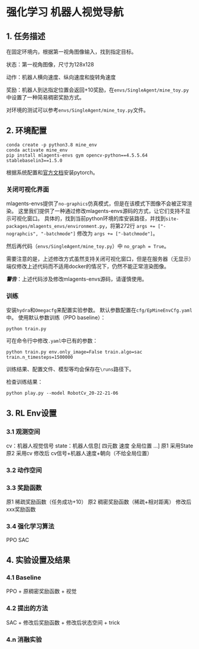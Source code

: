# 强化学习 机器人视觉导航
## 1. 任务描述
在固定环境内，根据第一视角图像输入，找到指定目标。

状态：第一视角图像，尺寸为128x128

动作：机器人横向速度、纵向速度和旋转角速度

奖励：机器人到达指定位置会返回+10奖励，在`envs/SingleAgent/mine_toy.py`中设置了一种简易稠密奖励方式。

对环境的测试可以参考`envs/SingleAgent/mine_toy.py`文件。

## 2. 环境配置



```
conda create -p python3.8 mine_env
conda activate mine_env
pip install mlagents-envs gym opencv-python==4.5.5.64 stablebaselin3==1.5.0
```

根据系统配置和[官方文档](https://pytorch.org/get-started/locally/)安装pytorch。


### 关闭可视化界面
mlagents-envs提供了`no-graphics`仿真模式，但是在该模式下图像不会被正常渲染。
这里我们提供了一种通过修改mlagents-envs源码的方式，让它们支持不显示可视化窗口。
具体的，找到当前python环境的库安装路径，并找到`site-packages/mlagents_envs/environment.py`，将第272行
`args += ["-nographcis", "-batchmode"]` 修改为 `args += ["-batchmode"]`。

然后再代码（`envs/SingleAgent/mine_toy.py`）中 `no_graph = True`。

需要注意的是，上述修改方式虽然支持关闭可视化窗口，但是在服务器（无显示）端仅修改上述代码而不适用docker的情况下，仍然不能正常渲染图像。

***警告***：上述代码涉及修改mlagents-envs源码，请谨慎使用。


### 训练
安装`hydra`和`Omegacfg`来配置实验参数。
默认参数配置在`cfg/EpMineEnvCfg.yaml`中。
使用默认参数训练（PPO baseline）：
```
python train.py 
```
可在命令行中修改`.yaml`中已有的参数：
```
python train.py env.only_image=False train.algo=sac train.n_timesteps=1500000
```
训练结果、配置文件、模型等均会保存在`\runs`路径下。

检查训练结果：
```
python play.py --model RobotCv_20-22-21-06
```

## 3. RL Env设置
### 3.1 观测空间
cv：机器人视觉信号
state：机器人信息[ 四元数 速度 全局位置 ...]
原1 采用State 
原2 采用cv
修改后 cv信号+机器人速度+朝向（不给全局位置）

### 3.2 动作空间


### 3.3 奖励函数
原1 稀疏奖励函数（任务成功+10）
原2 稠密奖励函数（稀疏+相对距离）
修改后 xxx奖励函数

### 3.4 强化学习算法
PPO SAC

## 4. 实验设置及结果

### 4.1 Baseline
PPO + 原稠密奖励函数 + 视觉

### 4.2 提出的方法
SAC + 修改后奖励函数 + 修改后状态空间 + trick

### 4.n 消融实验
